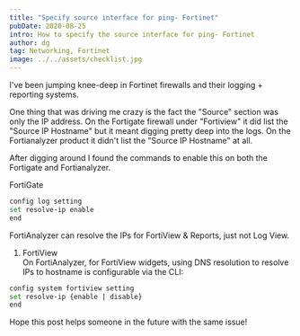 ```yaml
---
title: "Specify source interface for ping- Fortinet"
pubDate: 2020-08-25
intro: How to specify the source interface for ping- Fortinet
author: dg
tag: Networking, Fortinet
image: ../../assets/checklist.jpg
---
```

I've been jumping knee-deep in Fortinet firewalls and their logging + reporting systems.

One thing that was driving me crazy is the fact the "Source" section was only the IP address. On the Fortigate firewall under "Fortiview" it did list the "Source IP Hostname" but it meant digging pretty deep into the logs. On the Fortianalyzer product it didn't list the "Source IP Hostname" at all.

After digging around I found the commands to enable this on both the Fortigate and Fortianalyzer.

FortiGate

```bash
config log setting  
set resolve-ip enable  
end
```

FortiAnalyzer can resolve the IPs for FortiView & Reports, just not Log View.

1. FortiView  
    On FortiAnalyzer, for FortiView widgets, using DNS resolution to resolve IPs to hostname is configurable via the CLI:
    

```bash
config system fortiview setting  
set resolve-ip {enable | disable}  
end
```

Hope this post helps someone in the future with the same issue!